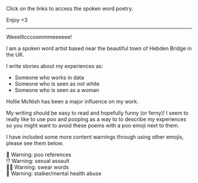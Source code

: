 Click on the links to access the spoken word poetry.

Enjoy <3

----

Weeelllcccoommmeeeeee!

I am a spoken word artist based near the beautiful town of Hebden Bridge in the UK.

I write stories about my experiences as:
* Someone who works in data
* Someone who is seen as not white
* Someone who is seen as a woman

Hollie McNish has been a major influence on my work.

My writing should be easy to read and hopefully funny (or ferny)! I seem to really like to use poo and pooping as a way to to describe my experiences so you might want to avoid these poems with a poo emoji next to them.

I have included some more content warnings through using other emojis, please see them below.

💩 Warning: poo references\
⁉️ Warning: sexual assault\
🖕🏿 Warning: swear words\
🧠 Warning: stalker/mental health abuse
